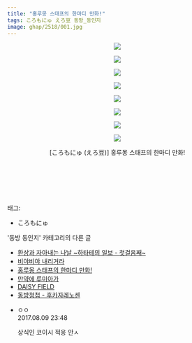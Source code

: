 ```yaml
---
title: "홍루몽 스태프의 한마디 만화!"
tags: ころもにゅ えろ豆 동방_동인지
image: ghap/2518/001.jpg
---
```

<div class="article">
<p style="text-align: center; clear: none; float: none;"><img src="{{ site.nasurl }}/ghap/2518/001.jpg"/></p>
<p style="text-align: center; clear: none; float: none;"><img src="{{ site.nasurl }}/ghap/2518/002.jpg"/></p>
<p style="text-align: center; clear: none; float: none;"><img src="{{ site.nasurl }}/ghap/2518/003.jpg"/></p>
<p style="text-align: center; clear: none; float: none;"><img src="{{ site.nasurl }}/ghap/2518/004.jpg"/></p>
<p style="text-align: center; clear: none; float: none;"><img src="{{ site.nasurl }}/ghap/2518/005.jpg"/></p>
<p style="text-align: center; clear: none; float: none;"><img src="{{ site.nasurl }}/ghap/2518/006.jpg"/></p>
<p style="text-align: center; clear: none; float: none;"><img src="{{ site.nasurl }}/ghap/2518/007.jpg"/></p>
<p style="text-align: center; clear: none; float: none;"><img src="{{ site.nasurl }}/ghap/2518/008.jpg"/></p>
<p style="text-align: center; clear: none; float: none;">[ころもにゅ (えろ豆)] 홍루몽 스태프의 한마디 만화!</p>
<p style="text-align: center; clear: none; float: none;"><br/></p>
<p style="text-align: center; clear: none; float: none;"><br/></p>
<p><br/></p>
</div><div class="tagTrail">
<p>태그: </p>
<ul>
<li>ころもにゅ</li>
</ul>
</div><div class="another">
<p>'동방 동인지' 카테고리의 다른 글</p>
<ul>
<li><a href="/2016-10-10-ghap_2525">환상과 자아내는 나날 ~하타테의 일보 - 첫걸음째~</a></li>
<li><a href="/2016-10-10-ghap_2523">비야비야 내리거라</a></li>
<li><a href="/2016-10-09-ghap_2518">홍루몽 스태프의 한마디 만화!</a></li>
<li><a href="/2016-10-09-ghap_2517">만약에 루미아가</a></li>
<li><a href="/2016-10-09-ghap_2516">DAISY FIELD</a></li>
<li><a href="/2016-10-09-ghap_2515">동방청첩 - 후카자레노센</a></li>
</ul>
</div><div class="cb_module cb_fluid">
<div class="cb_wrt cb_profile">
<div class="comment">
<ul>
<li class="cb_thumb_off" id="comment15055635">
<div class="cb_comment_area">
<div class="cb_info_area">
<div class="cb_section">
<span class="cb_nick_name">ㅇㅇ</span>
</div>
<div class="cb_section">
<span class="cb_date">2017.08.09 23:48 </span>
</div>
</div>
<div class="cb_dsc_comment">
<p class="cb_dsc">
											상식인 코이시 적응 안ㅅ
										</p>
</div>
</div></li>
</ul>
</div>
</div><!-- commentList close -->
</div>